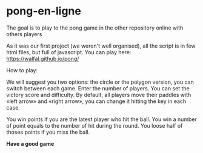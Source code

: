 # pong-en-ligne

The goal is to play to the pong game in the other repository online with others players

As it was our first project (we weren't well organised), all the script is in few html files, but full of javascript.
You can play here:
https://walfal.github.io/pong/

How to play:

We will suggest you two options: the circle or the polygon version, you can switch between each game.
Enter the number of players.
You can set the victory score and difficulty.
By default, all players move their paddles with «left arrow» and «right arrow», you can change it hitting the key in each case.

You win points if you are the latest player who hit the ball. You win a number of point equals to the number of hit during the round.
You loose half of thoses points if you miss the ball.

**Have a good game**
